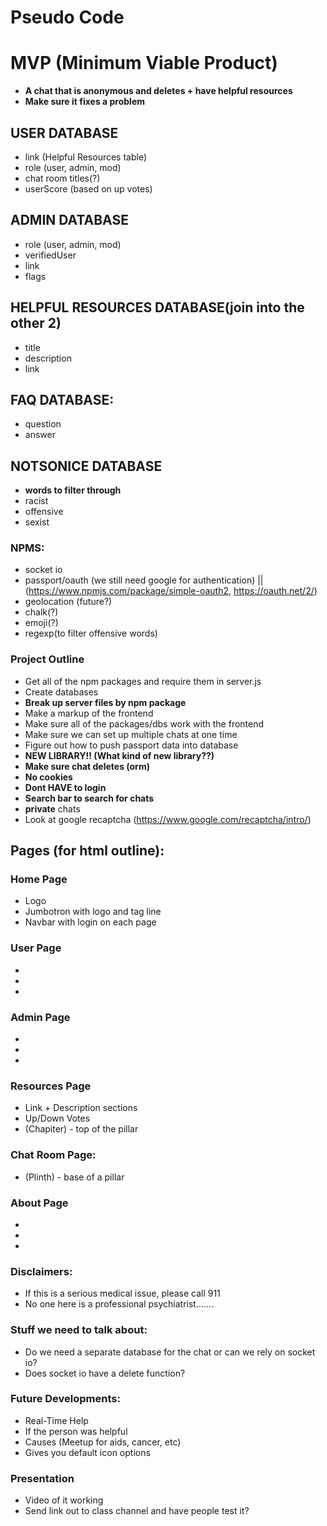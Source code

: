 # Pseudo Code

# MVP (Minimum Viable Product)
* **A chat that is anonymous and deletes + have helpful resources**
* **Make sure it fixes a problem**

## USER DATABASE
* link (Helpful Resources table)
* role (user, admin, mod)
* chat room titles(?)
* userScore (based on up votes)

## ADMIN DATABASE
* role (user, admin, mod)
* verifiedUser 
* link
* flags

## HELPFUL RESOURCES DATABASE(join into the other 2)
* title
* description
* link

## FAQ DATABASE:
* question
* answer

## NOTSONICE DATABASE
* **words to filter through**
* racist
* offensive
* sexist

### NPMS:
* socket io
* passport/oauth (we still need google for authentication) || (https://www.npmjs.com/package/simple-oauth2, https://oauth.net/2/)
* geolocation (future?)
* chalk(?)
* emoji(?)
* regexp(to filter offensive words)

### Project Outline
* Get all of the npm packages and require them in server.js
* Create databases
* **Break up server files by npm package**
* Make a markup of the frontend
* Make sure all of the packages/dbs work with the frontend
* Make sure we can set up multiple chats at one time
* Figure out how to push passport data into database
* **NEW LIBRARY!! (What kind of new library??)**
* **Make sure chat deletes (orm)** 
* **No cookies**
* **Dont HAVE to login**
* **Search bar to search for chats**
* **private** chats
* Look at google recaptcha (https://www.google.com/recaptcha/intro/)

## Pages (for html outline):

### Home Page
* Logo
* Jumbotron with logo and tag line
* Navbar with login on each page

### User Page
*
*
*

### Admin Page
*
*
*

### Resources Page
* Link + Description sections
* Up/Down Votes
* (Chapiter) - top of the pillar

### Chat Room Page:
* (Plinth) - base of a pillar

### About Page
*
*
*

### Disclaimers:
* If this is a serious medical issue, please call 911
* No one here is a professional psychiatrist.......

### Stuff we need to talk about:
* Do we need a separate database for the chat or can we rely on socket io?
* Does socket io have a delete function?


### Future Developments:
* Real-Time Help
* If the person was helpful
* Causes (Meetup for aids, cancer, etc)
* Gives you default icon options

### Presentation
* Video of it working
* Send link out to class channel and have people test it?